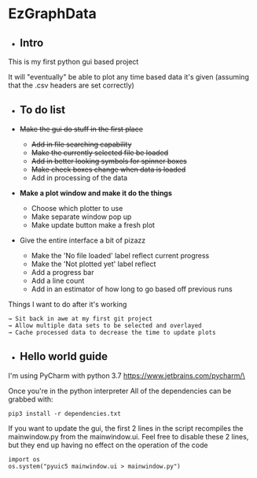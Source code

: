 # EzGraphData
- Intro
    -
This is my first python gui based project

It will "eventually" be able to plot any time based data it's given (assuming that the .csv headers are set correctly)


- To do list
    -

- ~~Make the gui do stuff in the first place~~
    - ~~Add in file searching capability~~
    - ~~Make the currently selected file be loaded~~
    - ~~Add in better looking symbols for spinner boxes~~
    - ~~Make check boxes change when data is loaded~~
    - Add in processing of the data
    
- **Make a plot window and make it do the things**
    - Choose which plotter to use
    - Make separate window pop up
    - Make update button make a fresh plot
    
- Give the entire interface a bit of pizazz
    - Make the 'No file loaded' label reflect current progress
    - Make the 'Not plotted yet' label reflect 
    - Add a progress bar
    - Add a line count 
    - Add in an estimator of how long to go based off previous runs
    
Things I want to do after it's working

	→ Sit back in awe at my first git project
    → Allow multiple data sets to be selected and overlayed
    → Cache processed data to decrease the time to update plots

- Hello world guide
    - 

I'm using PyCharm with python 3.7 https://www.jetbrains.com/pycharm/\

Once you're in the python interpreter
All of the dependencies can be grabbed with:

    pip3 install -r dependencies.txt
    
If you want to update the gui, the first 2 lines in the script recompiles the mainwindow.py from the mainwindow.ui. 
Feel free to disable these 2 lines, but they end up having no effect on the operation of the code

    import os
    os.system("pyuic5 mainwindow.ui > mainwindow.py")